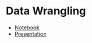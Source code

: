 # Data Wrangling

- [Notebook](https://github.com/yusuf-madkour/Twitter-WeRateDogs-wrangling/blob/master/Wrangling.ipynb)
- [Presentation](https://github.com/yusuf-madkour/Twitter-WeRateDogs-wrangling/blob/master/wrangling_slides.slides.html)
